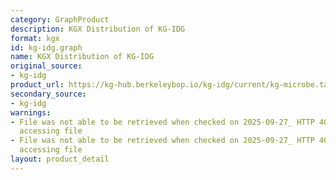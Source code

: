 ```yaml
---
category: GraphProduct
description: KGX Distribution of KG-IDG
format: kgx
id: kg-idg.graph
name: KGX Distribution of KG-IDG
original_source:
- kg-idg
product_url: https://kg-hub.berkeleybop.io/kg-idg/current/kg-microbe.tar.gz
secondary_source:
- kg-idg
warnings:
- File was not able to be retrieved when checked on 2025-09-27_ HTTP 404 error when
  accessing file
- File was not able to be retrieved when checked on 2025-09-27_ HTTP 404 error when
  accessing file
layout: product_detail
---
```

